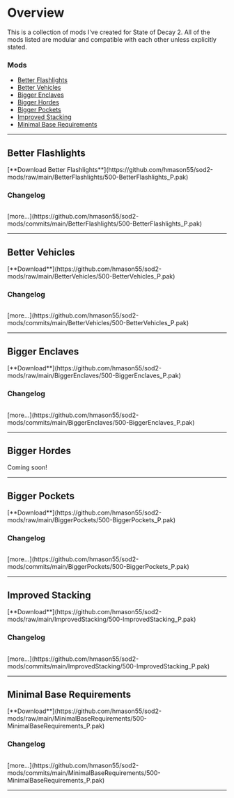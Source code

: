 <script src="https://code.jquery.com/jquery-3.2.1.min.js"></script>
<script src="https://cdnjs.cloudflare.com/ajax/libs/moment.js/2.29.1/moment.min.js" integrity="sha512-qTXRIMyZIFb8iQcfjXWCO8+M5Tbc38Qi5WzdPOYZHIlZpzBHG3L3by84BBBOiRGiEb7KKtAOAs5qYdUiZiQNNQ==" crossorigin="anonymous" referrerpolicy="no-referrer"></script>
<script src="util.js"></script>


# Overview
This is a collection of mods I've created for State of Decay 2. All of the mods listed are modular and compatible with each other unless explicitly stated.

### Mods
- [Better Flashlights](#better-flashlights)
- [Better Vehicles](#better-vehicles)
- [Bigger Enclaves](#bigger-enclaves)
- [Bigger Hordes](#bigger-hordes)
- [Bigger Pockets](#bigger-pockets)
- [Improved Stacking](#improved-stacking)
- [Minimal Base Requirements](#minimal-base-requirements)

---

## Better Flashlights
<ul id="better-flashlights-readme"></ul>
[**Download Better Flashlights**](https://github.com/hmason55/sod2-mods/raw/main/BetterFlashlights/500-BetterFlashlights_P.pak)

### Changelog
<div class="highlight"><pre id="better-flashlights-changelog" class="highlight"></pre></div>
[more...](https://github.com/hmason55/sod2-mods/commits/main/BetterFlashlights/500-BetterFlashlights_P.pak)

---

## Better Vehicles
<ul id="better-vehicles-readme"></ul>
[**Download**](https://github.com/hmason55/sod2-mods/raw/main/BetterVehicles/500-BetterVehicles_P.pak)

### Changelog
<div class="highlight"><pre id="better-vehicles-changelog" class="highlight"></pre></div>
[more...](https://github.com/hmason55/sod2-mods/commits/main/BetterVehicles/500-BetterVehicles_P.pak)

---

## Bigger Enclaves
<ul id="bigger-enclaves-readme"></ul>
[**Download**](https://github.com/hmason55/sod2-mods/raw/main/BiggerEnclaves/500-BiggerEnclaves_P.pak)

### Changelog
<div class="highlight"><pre id="bigger-enclaves-changelog" class="highlight"></pre></div>
[more...](https://github.com/hmason55/sod2-mods/commits/main/BiggerEnclaves/500-BiggerEnclaves_P.pak)

---

## Bigger Hordes

Coming soon!

---

## Bigger Pockets
<ul id="bigger-pockets-readme"></ul>
[**Download**](https://github.com/hmason55/sod2-mods/raw/main/BiggerPockets/500-BiggerPockets_P.pak)

### Changelog
<div class="highlight"><pre id="bigger-pockets-changelog" class="highlight"></pre></div>
[more...](https://github.com/hmason55/sod2-mods/commits/main/BiggerPockets/500-BiggerPockets_P.pak)

---

## Improved Stacking
<ul id="improved-stacking-readme"></ul>
[**Download**](https://github.com/hmason55/sod2-mods/raw/main/ImprovedStacking/500-ImprovedStacking_P.pak)

### Changelog
<div class="highlight"><pre id="improved-stacking-changelog" class="highlight"></pre></div>
[more...](https://github.com/hmason55/sod2-mods/commits/main/ImprovedStacking/500-ImprovedStacking_P.pak)

---

## Minimal Base Requirements
<ul id="minimal-base-requirements-readme"></ul>
[**Download**](https://github.com/hmason55/sod2-mods/raw/main/MinimalBaseRequirements/500-MinimalBaseRequirements_P.pak)

### Changelog
<div class="highlight"><pre id="minimal-base-requirements-changelog" class="highlight"></pre></div>
[more...](https://github.com/hmason55/sod2-mods/commits/main/MinimalBaseRequirements/500-MinimalBaseRequirements_P.pak)

---

<script>getFileContent('https://raw.githubusercontent.com/hmason55/sod2-mods/main/BetterFlashlights/README.md', '#better-flashlights-readme');</script>
<script>getCommitHistory('https://api.github.com/repos/hmason55/sod2-mods/commits?path=/BetterFlashlights/500-BetterFlashlights_P.pak', '#better-flashlights-changelog');</script>

<script>getFileContent('https://raw.githubusercontent.com/hmason55/sod2-mods/main/BetterVehicles/README.md', '#better-vehicles-readme');</script>
<script>getCommitHistory('https://api.github.com/repos/hmason55/sod2-mods/commits?path=/BetterVehicles/500-BetterVehicles_P.pak', '#better-vehicles-changelog');</script>

<script>getFileContent('https://raw.githubusercontent.com/hmason55/sod2-mods/main/BiggerEnclaves/README.md', '#bigger-enclaves-readme');</script>
<script>getCommitHistory('https://api.github.com/repos/hmason55/sod2-mods/commits?path=/BiggerEnclaves/500-BiggerEnclaves_P.pak', '#bigger-enclaves-changelog');</script>

<script>getFileContent('https://raw.githubusercontent.com/hmason55/sod2-mods/main/BiggerPockets/README.md', '#bigger-pockets-readme');</script>
<script>getCommitHistory('https://api.github.com/repos/hmason55/sod2-mods/commits?path=/BiggerPockets/500-BiggerPockets_P.pak', '#bigger-pockets-changelog');</script>

<script>getFileContent('https://raw.githubusercontent.com/hmason55/sod2-mods/main/ImprovedStacking/README.md', '#improved-stacking-readme');</script>
<script>getCommitHistory('https://api.github.com/repos/hmason55/sod2-mods/commits?path=/ImprovedStacking/500-ImprovedStacking_P.pak', '#improved-stacking-changelog');</script>

<script>getFileContent('https://raw.githubusercontent.com/hmason55/sod2-mods/main/MinimalBaseRequirements/README.md', '#minimal-base-requirements-readme');</script>
<script>getCommitHistory('https://api.github.com/repos/hmason55/sod2-mods/commits?path=/MinimalBaseRequirements/500-MinimalBaseRequirements_P.pak', '#minimal-base-requirements-changelog');</script>
